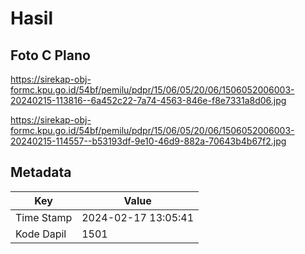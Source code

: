 # Hasil

## Foto C Plano

https://sirekap-obj-formc.kpu.go.id/54bf/pemilu/pdpr/15/06/05/20/06/1506052006003-20240215-113816--6a452c22-7a74-4563-846e-f8e7331a8d06.jpg

https://sirekap-obj-formc.kpu.go.id/54bf/pemilu/pdpr/15/06/05/20/06/1506052006003-20240215-114557--b53193df-9e10-46d9-882a-70643b4b67f2.jpg


## Metadata

| Key        | Value               |
| ---------- | ------------------- |
| Time Stamp | 2024-02-17 13:05:41 |
| Kode Dapil | 1501                |



